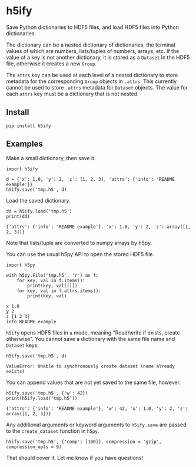 # h5ify

Save Python dictionaries to HDF5 files, and load HDF5 files into Python dictionaries.

The dictionary can be a nested dictionary of dictionaries, the terminal values of which are numbers, lists/tuples of numbers, arrays, etc. If the value of a key is not another dictionary, it is stored as a `Dataset` in the HDF5 file, otherwise it creates a new `Group`.

The `attrs` key can be used at each level of a nested dictionary to store metadata for the corresponding `Group` objects in `.attrs`. This currently cannot be used to store `.attrs` metadata for `Dataset` objects. The value for each `attrs` key must be a dictionary that is not nested.

## Install

`pip install h5ify`

## Examples

Make a small dictionary, then save it.
```
import h5ify

d = {'x': 1.0, 'y': 2, 'z': [1, 2, 3], 'attrs': {'info': 'README example'}}
h5ify.save('tmp.h5', d)
```

Load the saved dictionary.
```
dd = h5ify.load('tmp.h5')
print(dd)
```
```
{'attrs': {'info': 'README example'}, 'x': 1.0, 'y': 2, 'z': array([1, 2, 3])}
```
Note that lists/tuple are converted to numpy arrays by h5py.

You can use the usual h5py API to open the stored HDF5 file.
```
import h5py

with h5py.File('tmp.h5', 'r') as f:
    for key, val in f.items():
        print(key, val[()])
    for key, val in f.attrs.items():
        print(key, val)
```
```
x 1.0
y 2
z [1 2 3]
info README example
```

`h5ify` opens HDF5 files in `a` mode, meaning "Read/write if exists, create otherwise". You cannot save a dictionary with the same file name and `Dataset` keys.
```
h5ify.save('tmp.h5', d)
```
```
ValueError: Unable to synchronously create dataset (name already exists)
```

You can append values that are not yet saved to the same file, however.
```
h5ify.save('tmp.h5', {'w': 42})
print(h5ify.load('tmp.h5'))
```
```
{'attrs': {'info': 'README example'}, 'w': 42, 'x': 1.0, 'y': 2, 'z': array([1, 2, 3])}
```

Any additional arguments or keyword arguments to `h5ify.save` are passed to the `create_dataset` function in `h5py`.
```
h5ify.save('tmp.h5', {'comp': [100]}, compression = 'gzip', compression_opts = 9)
```

That should cover it. Let me know if you have questions!


